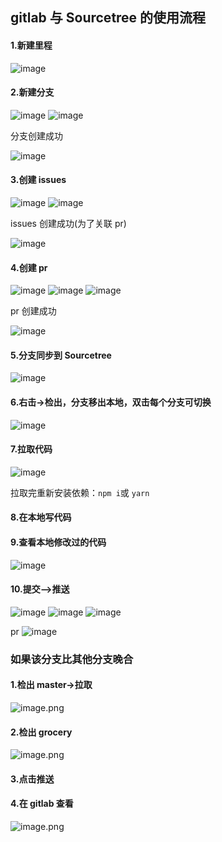 ## gitlab 与 Sourcetree 的使用流程

#### 1.新建里程

![image](https://github.com/chenmeiling12/StudyNotes/assets/108569295/40f03760-f983-4123-8141-51f3611974dc)

#### 2.新建分支

![image](https://github.com/chenmeiling12/StudyNotes/assets/108569295/793ef196-7853-48ce-9d7b-1fdf8a278efe)
![image](https://github.com/chenmeiling12/StudyNotes/assets/108569295/7b0e3bc3-3730-4265-9933-77e393ff1e9c)

分支创建成功

![image](https://github.com/chenmeiling12/StudyNotes/assets/108569295/b582029e-5915-47d8-8275-af54865cc000)

#### 3.创建 issues

![image](https://github.com/chenmeiling12/StudyNotes/assets/108569295/fef31bc7-ef5f-4903-b54b-eefe46e1f8cc)
![image](https://github.com/chenmeiling12/StudyNotes/assets/108569295/d400fb33-71cf-45f3-9c98-47e03f99ada7)

issues 创建成功(为了关联 pr)

![image](https://github.com/chenmeiling12/StudyNotes/assets/108569295/5d7ccacb-e5f4-4c29-9c23-0e3b5696198a)

#### 4.创建 pr

![image](https://github.com/chenmeiling12/StudyNotes/assets/108569295/221dc78c-6d0f-40ab-84f6-130caf59699e)
![image](https://github.com/chenmeiling12/StudyNotes/assets/108569295/72301b92-bacd-4b5e-b616-38bf78996c7d)
![image](https://github.com/chenmeiling12/StudyNotes/assets/108569295/4a76e60a-d319-4490-82dc-82df8f86d6fb)

pr 创建成功

![image](https://github.com/chenmeiling12/StudyNotes/assets/108569295/3dab61e5-e889-4930-88a4-2e56ab964662)

#### 5.分支同步到 Sourcetree

![image](https://github.com/chenmeiling12/StudyNotes/assets/108569295/4efe02ea-8e6d-47ed-83d7-a281ce491121)

#### 6.右击->检出，分支移出本地，双击每个分支可切换

![image](https://github.com/chenmeiling12/StudyNotes/assets/108569295/cee6d4b0-a3f8-42e4-aedf-8feabffe94d3)

#### 7.拉取代码

![image](https://github.com/chenmeiling12/StudyNotes/assets/108569295/0e6e4a96-f954-450c-8253-3c89c5a8c770)

拉取完重新安装依赖：`npm i`或 `yarn`

#### 8.在本地写代码

#### 9.查看本地修改过的代码

![image](https://github.com/chenmeiling12/StudyNotes/assets/108569295/14eba9aa-27a2-4947-881a-7a97ddf757d1)

#### 10.提交—>推送

![image](https://github.com/chenmeiling12/StudyNotes/assets/108569295/a78a3a06-b9ea-4bfa-bffe-d3034ce86bee)
![image](https://github.com/chenmeiling12/StudyNotes/assets/108569295/cf6adb2f-191d-463d-a991-092d1c729d71)
![image](https://github.com/chenmeiling12/StudyNotes/assets/108569295/13183582-f8f0-42b2-a0ed-685c54d42667)

pr
![image](https://github.com/chenmeiling12/StudyNotes/assets/108569295/76e1d576-bdcd-468c-bff8-10d6e1f13bea)

### 如果该分支比其他分支晚合

#### 1.检出 master->拉取

![image.png](https://upload-images.jianshu.io/upload_images/29487578-781219a2ee909cc5.png?imageMogr2/auto-orient/strip%7CimageView2/2/w/1240)

#### 2.检出 grocery

![image.png](https://upload-images.jianshu.io/upload_images/29487578-c60ff1d026754bc7.png?imageMogr2/auto-orient/strip%7CimageView2/2/w/1240)

#### 3.点击推送

#### 4.在 gitlab 查看

![image.png](https://upload-images.jianshu.io/upload_images/29487578-72c7150416ee36e8.png?imageMogr2/auto-orient/strip%7CimageView2/2/w/1240)
